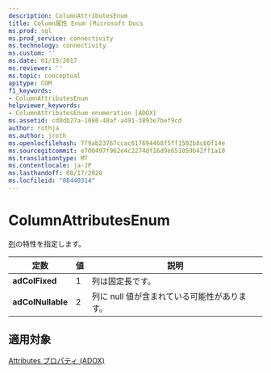 ```yaml
---
description: ColumnAttributesEnum
title: Column属性 Enum |Microsoft Docs
ms.prod: sql
ms.prod_service: connectivity
ms.technology: connectivity
ms.custom: ''
ms.date: 01/19/2017
ms.reviewer: ''
ms.topic: conceptual
apitype: COM
f1_keywords:
- ColumnAttributesEnum
helpviewer_keywords:
- ColumnAttributesEnum enumeration [ADOX]
ms.assetid: cd0db27a-1080-40af-a491-3893e7bef9cd
author: rothja
ms.author: jroth
ms.openlocfilehash: 7f9ab23767ccac617694468f5ff1502b8c60f14e
ms.sourcegitcommit: e700497f962e4c2274df16d9e651059b42ff1a10
ms.translationtype: MT
ms.contentlocale: ja-JP
ms.lasthandoff: 08/17/2020
ms.locfileid: "88440314"
---
```

# <a name="columnattributesenum"></a>ColumnAttributesEnum
[列](../../../ado/reference/adox-api/column-object-adox.md)の特性を指定します。  
  
|定数|値|説明|  
|--------------|-----------|-----------------|  
|**adColFixed**|1|列は固定長です。|  
|**adColNullable**|2|列に null 値が含まれている可能性があります。|  
  
## <a name="applies-to"></a>適用対象  
 [Attributes プロパティ (ADOX)](../../../ado/reference/adox-api/attributes-property-adox.md)
